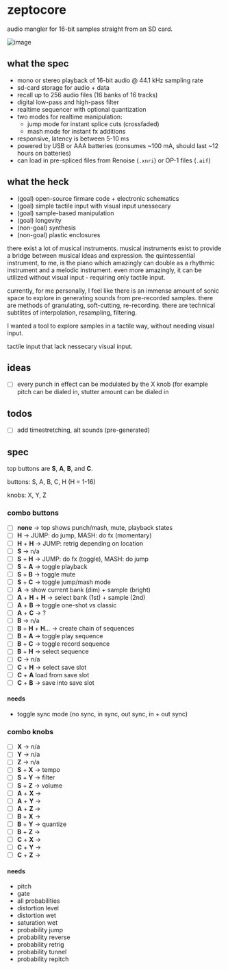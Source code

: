 # zeptocore

audio mangler for 16-bit samples straight from an SD card.

![image](https://github.com/schollz/zeptocore/assets/6550035/1d834182-fea8-41aa-830a-b5a894e1f2a2)

## what the spec

- mono or stereo playback of 16-bit audio @ 44.1 kHz sampling rate
- sd-card storage for audio + data
- recall up to 256 audio files (16 banks of 16 tracks)
- digital low-pass and high-pass filter
- realtime sequencer with optional quantization
- two modes for realtime manipulation:
	- jump mode for instant splice cuts (crossfaded)
	- mash mode for instant fx additions
- responsive, latency is between 5-10 ms
- powered by USB or AAA batteries (consumes ~100 mA, should last ~12 hours on batteries)
- can load in pre-spliced files from Renoise (`.xnri`) or OP-1 files (`.aif`)

## what the heck



- (goal) open-source firmare code + electronic schematics
- (goal) simple tactile input with visual input unessecary
- (goal) sample-based manipulation
- (goal) longevity 
- (non-goal) synthesis
- (non-goal) plastic enclosures



there exist a lot of musical instruments. musical instruments exist to provide a bridge between musical ideas and expression. the quintessential instrument, to me, is the piano which amazingly can double as a rhythmic instrument and a melodic instrument. even more amazingly, it can be utilized without visual input - requiring only tactile input.

currently, for me personally, I feel like there is an immense amount of sonic space to explore in generating sounds from pre-recorded samples. there are methods of granulating, soft-cutting, re-recording. there are technical subtlites of interpolation, resampling, filtering. 

I wanted a tool to explore samples in a tactile way, without needing visual input. 

tactile input that lack nessecary visual input.

## ideas

- [ ] every punch in effect can be modulated by the X knob (for example pitch can be dialed in, stutter amount can be dialed in

## todos

- [ ] add timestretching, alt sounds (pre-generated)

## spec

top buttons are **S**, **A**, **B**, and **C**.

buttons: S, A, B, C, H (H = 1-16)

knobs: X, Y, Z



### combo buttons

- [ ] **none** → top shows punch/mash, mute, playback states 
- [ ] **H** → JUMP: do jump, MASH: do fx (momentary)
- [ ] **H** + **H** → JUMP: retrig depending on location
- [ ] **S** → n/a
- [ ] **S** + **H** → JUMP: do fx (toggle), MASH: do jump
- [ ] **S** + **A** → toggle playback
- [ ] **S** + **B** → toggle mute
- [ ] **S** + **C** → toggle jump/mash mode
- [ ] **A** → show current bank (dim) + sample (bright)
- [ ] **A** + **H** + **H** → select bank (1st) + sample (2nd)
- [ ] **A** + **B** → toggle one-shot vs classic
- [ ] **A** + **C** → ?
- [ ] **B** → n/a
- [ ] **B** + **H** + **H**... → create chain of sequences
- [ ] **B** + **A** → toggle play sequence
- [ ] **B** + **C** → toggle record sequence
- [ ] **B** + **H** → select sequence
- [ ] **C** → n/a
- [ ] **C** + **H** → select save slot
- [ ] **C** + **A** load from save slot
- [ ] **C** + **B** → save into save slot

#### needs

- toggle sync mode (no sync, in sync, out sync, in + out sync)

### combo knobs

- [ ] **X** → n/a
- [ ] **Y** → n/a
- [ ] **Z** → n/a
- [ ] **S** + **X** → tempo
- [ ] **S** + **Y** → filter
- [ ] **S** + **Z** → volume
- [ ] **A** + **X** → 
- [ ] **A** + **Y** → 
- [ ] **A** + **Z** → 
- [ ] **B** + **X** → 
- [ ] **B** + **Y** → quantize
- [ ] **B** + **Z** → 
- [ ] **C** + **X** → 
- [ ] **C** + **Y** → 
- [ ] **C** + **Z** → 

#### needs

- pitch
- gate
- all probabilities
- distortion level
- distortion wet
- saturation wet
- probability jump
- probability reverse
- probability retrig
- probability tunnel
- probability repitch

